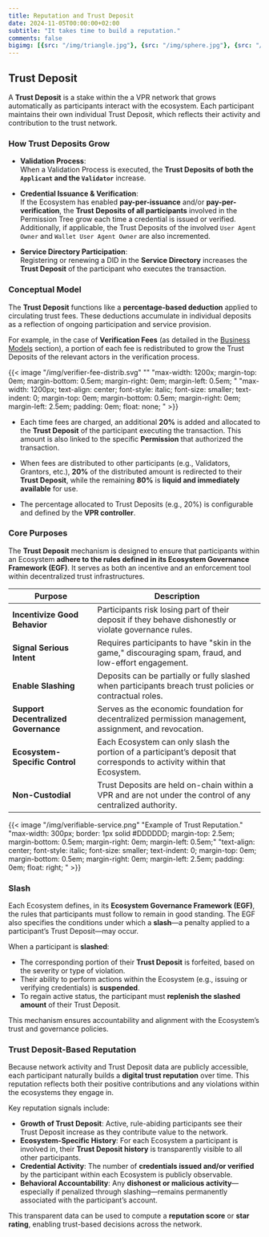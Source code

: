 ```yaml
---
title: Reputation and Trust Deposit
date: 2024-11-05T00:00:00+02:00
subtitle: "It takes time to build a reputation."
comments: false
bigimg: [{src: "/img/triangle.jpg"}, {src: "/img/sphere.jpg"}, {src: "/img/hexagon.jpg"}]
---
```


## Trust Deposit

A **Trust Deposit** is a stake within the a VPR network that grows automatically as participants interact with the ecosystem. Each participant maintains their own individual Trust Deposit, which reflects their activity and contribution to the trust network.

### How Trust Deposits Grow

- **Validation Process**:  
  When a Validation Process is executed, the **Trust Deposits of both the `Applicant` and the `Validator`** increase.

- **Credential Issuance & Verification**:  
  If the Ecosystem has enabled **pay-per-issuance** and/or **pay-per-verification**, the **Trust Deposits of all participants** involved in the Permission Tree grow each time a credential is issued or verified.  
  Additionally, if applicable, the Trust Deposits of the involved `User Agent Owner` and `Wallet User Agent Owner` are also incremented.

- **Service Directory Participation**:  
  Registering or renewing a DID in the **Service Directory** increases the **Trust Deposit** of the participant who executes the transaction.

### Conceptual Model

The **Trust Deposit** functions like a **percentage-based deduction** applied to circulating trust fees. These deductions accumulate in individual deposits as a reflection of ongoing participation and service provision.

For example, in the case of **Verification Fees** (as detailed in the [Business Models](/page/learn-vt-business-models.md) section), a portion of each fee is redistributed to grow the Trust Deposits of the relevant actors in the verification process.

{{< image "/img/verifier-fee-distrib.svg" "" "max-width: 1200x;  margin-top: 0em; margin-bottom: 0.5em; margin-right: 0em; margin-left: 0.5em; " "max-width: 1200px; text-align: center; font-style: italic; font-size: smaller; text-indent: 0;  margin-top: 0em; margin-bottom: 0.5em; margin-right: 0em; margin-left: 2.5em; padding: 0em; float: none; " >}}

- Each time fees are charged, an additional **20%** is added and allocated to the **Trust Deposit** of the participant executing the transaction. This amount is also linked to the specific **Permission** that authorized the transaction.

- When fees are distributed to other participants (e.g., Validators, Grantors, etc.), **20%** of the distributed amount is redirected to their **Trust Deposit**, while the remaining **80%** is **liquid and immediately available** for use.

- The percentage allocated to Trust Deposits (e.g., 20%) is configurable and defined by the **VPR controller**.

### Core Purposes

The **Trust Deposit** mechanism is designed to ensure that participants within an Ecosystem **adhere to the rules defined in its Ecosystem Governance Framework (EGF)**. It serves as both an incentive and an enforcement tool within decentralized trust infrastructures.

| **Purpose**                          | **Description**                                                                                      |
|--------------------------------------|------------------------------------------------------------------------------------------------------|
| **Incentivize Good Behavior**        | Participants risk losing part of their deposit if they behave dishonestly or violate governance rules. |
| **Signal Serious Intent**            | Requires participants to have "skin in the game," discouraging spam, fraud, and low-effort engagement. |
| **Enable Slashing**                  | Deposits can be partially or fully slashed when participants breach trust policies or contractual roles. |
| **Support Decentralized Governance** | Serves as the economic foundation for decentralized permission management, assignment, and revocation. |
| **Ecosystem-Specific Control**       | Each Ecosystem can only slash the portion of a participant’s deposit that corresponds to activity within that Ecosystem. |
| **Non-Custodial**                    | Trust Deposits are held on-chain within a VPR and are not under the control of any centralized authority. |

{{< image "/img/verifiable-service.png" "Example of Trust Reputation." "max-width: 300px; border: 1px solid #DDDDDD; margin-top: 2.5em; margin-bottom: 0.5em; margin-right: 0em; margin-left: 0.5em;" "text-align: center; font-style: italic; font-size: smaller; text-indent: 0;  margin-top: 0em; margin-bottom: 0.5em; margin-right: 0em; margin-left: 2.5em; padding: 0em; float: right; " >}}

### Slash

Each Ecosystem defines, in its **Ecosystem Governance Framework (EGF)**, the rules that participants must follow to remain in good standing. The EGF also specifies the conditions under which a **slash**—a penalty applied to a participant’s Trust Deposit—may occur.

When a participant is **slashed**:

- The corresponding portion of their **Trust Deposit** is forfeited, based on the severity or type of violation.
- Their ability to perform actions within the Ecosystem (e.g., issuing or verifying credentials) is **suspended**.
- To regain active status, the participant must **replenish the slashed amount** of their Trust Deposit.

This mechanism ensures accountability and alignment with the Ecosystem’s trust and governance policies.

### Trust Deposit-Based Reputation

Because network activity and Trust Deposit data are publicly accessible, each participant naturally builds a **digital trust reputation** over time. This reputation reflects both their positive contributions and any violations within the ecosystems they engage in.

Key reputation signals include:

- **Growth of Trust Deposit**: Active, rule-abiding participants see their Trust Deposit increase as they contribute value to the network.
- **Ecosystem-Specific History**: For each Ecosystem a participant is involved in, their **Trust Deposit history** is transparently visible to all other participants.
- **Credential Activity**: The number of **credentials issued and/or verified** by the participant within each Ecosystem is publicly observable.
- **Behavioral Accountability**: Any **dishonest or malicious activity**—especially if penalized through slashing—remains permanently associated with the participant’s account.

This transparent data can be used to compute a **reputation score** or **star rating**, enabling trust-based decisions across the network.
